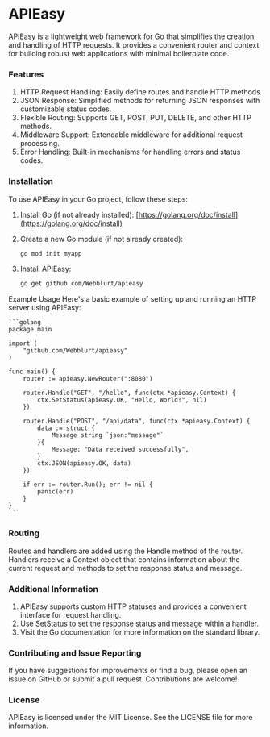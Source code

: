 # APIEasy

APIEasy is a lightweight web framework for Go that simplifies the creation and handling of HTTP requests. It provides a convenient router and context for building robust web applications with minimal boilerplate code.

### Features
1. HTTP Request Handling: Easily define routes and handle HTTP methods.
2. JSON Response: Simplified methods for returning JSON responses with customizable status codes.
3. Flexible Routing: Supports GET, POST, PUT, DELETE, and other HTTP methods.
4. Middleware Support: Extendable middleware for additional request processing.
5. Error Handling: Built-in mechanisms for handling errors and status codes.

### Installation

To use APIEasy in your Go project, follow these steps:

1. Install Go (if not already installed): [https://golang.org/doc/install](https://golang.org/doc/install)
2. Create a new Go module (if not already created):

   ```bash
   go mod init myapp
   ```

3. Install APIEasy:

    ```bash
    go get github.com/Webblurt/apieasy
    ```

Example Usage
Here's a basic example of setting up and running an HTTP server using APIEasy:

    ```golang
    package main

    import (
        "github.com/Webblurt/apieasy"
    )

    func main() {
        router := apieasy.NewRouter(":8080")

        router.Handle("GET", "/hello", func(ctx *apieasy.Context) {
            ctx.SetStatus(apieasy.OK, "Hello, World!", nil)
        })

        router.Handle("POST", "/api/data", func(ctx *apieasy.Context) {
            data := struct {
                Message string `json:"message"`
            }{
                Message: "Data received successfully",
            }
            ctx.JSON(apieasy.OK, data)
        })

        if err := router.Run(); err != nil {
            panic(err)
        }
    }
    ```

### Routing

Routes and handlers are added using the Handle method of the router. Handlers receive a Context object that contains information about the current request and methods to set the response status and message.

### Additional Information
1. APIEasy supports custom HTTP statuses and provides a convenient interface for request handling.
2. Use SetStatus to set the response status and message within a handler.
3. Visit the Go documentation for more information on the standard library.

### Contributing and Issue Reporting
If you have suggestions for improvements or find a bug, please open an issue on GitHub or submit a pull request. Contributions are welcome!

### License

APIEasy is licensed under the MIT License. See the LICENSE file for more information.
